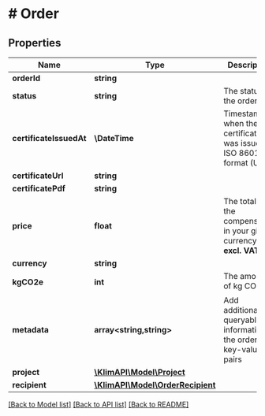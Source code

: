 # # Order

## Properties

Name | Type | Description | Notes
------------ | ------------- | ------------- | -------------
**orderId** | **string** |  | [optional]
**status** | **string** | The status of the order | [optional]
**certificateIssuedAt** | **\DateTime** | Timestamp of when the certificate was issued in ISO 8601 format (UTC) | [optional]
**certificateUrl** | **string** |  | [optional]
**certificatePdf** | **string** |  | [optional]
**price** | **float** | The total of the compensation in your given currency **excl. VAT**. | [optional]
**currency** | **string** |  | [optional]
**kgCO2e** | **int** | The amount of kg CO<sub>2</sub>e. | [optional]
**metadata** | **array<string,string>** | Add additional queryable information to the order as key-value pairs | [optional]
**project** | [**\KlimAPI\Model\Project**](Project.md) |  | [optional]
**recipient** | [**\KlimAPI\Model\OrderRecipient**](OrderRecipient.md) |  | [optional]

[[Back to Model list]](../../README.md#models) [[Back to API list]](../../README.md#endpoints) [[Back to README]](../../README.md)
